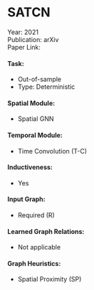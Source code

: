 # SATCN

Year: 2021  
Publication: arXiv  
Paper Link:

#### Task:

- Out-of-sample
- Type: Deterministic

#### Spatial Module:

- Spatial GNN

#### Temporal Module:

- Time Convolution (T-C)

#### Inductiveness:

- Yes

#### Input Graph:

- Required (R)

#### Learned Graph Relations:

- Not applicable

#### Graph Heuristics:

- Spatial Proximity (SP)
